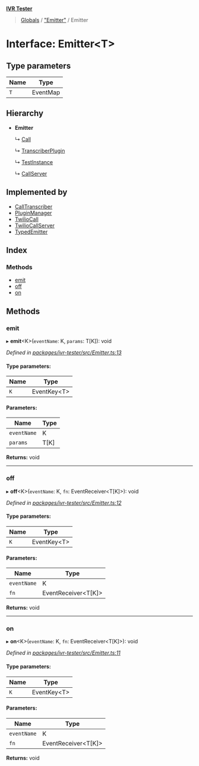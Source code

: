 **[IVR Tester](../README.md)**

> [Globals](../README.md) / ["Emitter"](../modules/_emitter_.md) / Emitter

# Interface: Emitter\<T>

## Type parameters

Name | Type |
------ | ------ |
`T` | EventMap |

## Hierarchy

* **Emitter**

  ↳ [Call](_call_call_.call.md)

  ↳ [TranscriberPlugin](_call_transcription_plugin_transcriberplugin_.transcriberplugin.md)

  ↳ [TestInstance](_testing_test_testinstanceclass_.testinstance.md)

  ↳ [CallServer](_testing_twiliocallserver_.callserver.md)

## Implemented by

* [CallTranscriber](../classes/_call_transcription_calltranscriber_.calltranscriber.md)
* [PluginManager](../classes/_plugins_pluginmanager_.pluginmanager.md)
* [TwilioCall](../classes/_call_twiliocall_.twiliocall.md)
* [TwilioCallServer](../classes/_testing_twiliocallserver_.twiliocallserver.md)
* [TypedEmitter](../classes/_emitter_.typedemitter.md)

## Index

### Methods

* [emit](_emitter_.emitter.md#emit)
* [off](_emitter_.emitter.md#off)
* [on](_emitter_.emitter.md#on)

## Methods

### emit

▸ **emit**\<K>(`eventName`: K, `params`: T[K]): void

*Defined in [packages/ivr-tester/src/Emitter.ts:13](https://github.com/SketchingDev/ivr-tester/blob/cff7065/packages/ivr-tester/src/Emitter.ts#L13)*

#### Type parameters:

Name | Type |
------ | ------ |
`K` | EventKey\<T> |

#### Parameters:

Name | Type |
------ | ------ |
`eventName` | K |
`params` | T[K] |

**Returns:** void

___

### off

▸ **off**\<K>(`eventName`: K, `fn`: EventReceiver\<T[K]>): void

*Defined in [packages/ivr-tester/src/Emitter.ts:12](https://github.com/SketchingDev/ivr-tester/blob/cff7065/packages/ivr-tester/src/Emitter.ts#L12)*

#### Type parameters:

Name | Type |
------ | ------ |
`K` | EventKey\<T> |

#### Parameters:

Name | Type |
------ | ------ |
`eventName` | K |
`fn` | EventReceiver\<T[K]> |

**Returns:** void

___

### on

▸ **on**\<K>(`eventName`: K, `fn`: EventReceiver\<T[K]>): void

*Defined in [packages/ivr-tester/src/Emitter.ts:11](https://github.com/SketchingDev/ivr-tester/blob/cff7065/packages/ivr-tester/src/Emitter.ts#L11)*

#### Type parameters:

Name | Type |
------ | ------ |
`K` | EventKey\<T> |

#### Parameters:

Name | Type |
------ | ------ |
`eventName` | K |
`fn` | EventReceiver\<T[K]> |

**Returns:** void
